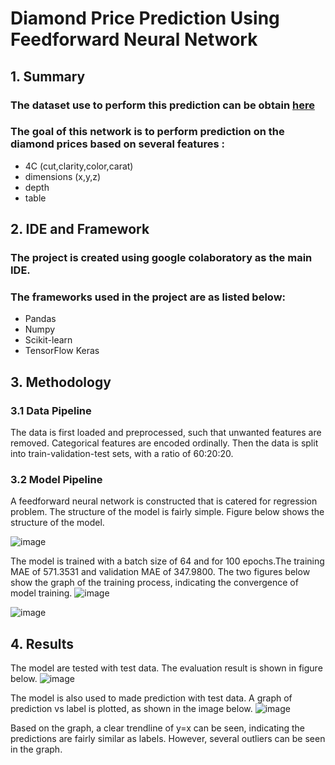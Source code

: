 # Diamond Price Prediction Using Feedforward Neural Network

## 1. Summary

### The dataset use to perform this prediction can be obtain [here](https://www.kaggle.com/datasets/shivam2503/diamonds)
### The goal of this network is to perform prediction on the diamond prices based on several features :
- 4C (cut,clarity,color,carat)
- dimensions (x,y,z)
- depth
- table

## 2. IDE and Framework

### The project is created using google colaboratory as the main IDE.
### The frameworks used in the project are as listed below:
- Pandas
- Numpy
- Scikit-learn
- TensorFlow Keras

## 3. Methodology

### 3.1 Data Pipeline
The data is first loaded and preprocessed, such that unwanted features are removed. Categorical features are encoded ordinally. Then the data is split into train-validation-test sets, with a ratio of 60:20:20.

### 3.2 Model Pipeline
A feedforward neural network is constructed that is catered for regression problem. The structure of the model is fairly simple. Figure below shows the structure of the model.

![image](https://user-images.githubusercontent.com/103733709/164046075-d8302bba-1349-48e5-a6b8-55a9c66ddd24.png)

The model is trained with a batch size of 64 and for 100 epochs.The training MAE of 571.3531 and validation MAE of 347.9800. The two figures below show the graph of the training process, indicating the convergence of model training.
![image](https://user-images.githubusercontent.com/103733709/164046759-5f1e75ea-43d2-48dd-b730-5b5d61ba9d8e.png)

![image](https://user-images.githubusercontent.com/103733709/164047732-0c85fe07-61b2-4947-8362-a0f9a327b829.png)

## 4. Results
The model are tested with test data. The evaluation result is shown in figure below.
![image](https://user-images.githubusercontent.com/103733709/164047808-0e37d26a-3fd8-402d-8ef3-646a78251dc2.png)

The model is also used to made prediction with test data. A graph of prediction vs label is plotted, as shown in the image below.
![image](https://user-images.githubusercontent.com/103733709/164047918-d79d1c01-39b0-43b4-b3d8-e709b7a86d41.png)

Based on the graph, a clear trendline of y=x can be seen, indicating the predictions are fairly similar as labels. However, several outliers can be seen in the graph.
